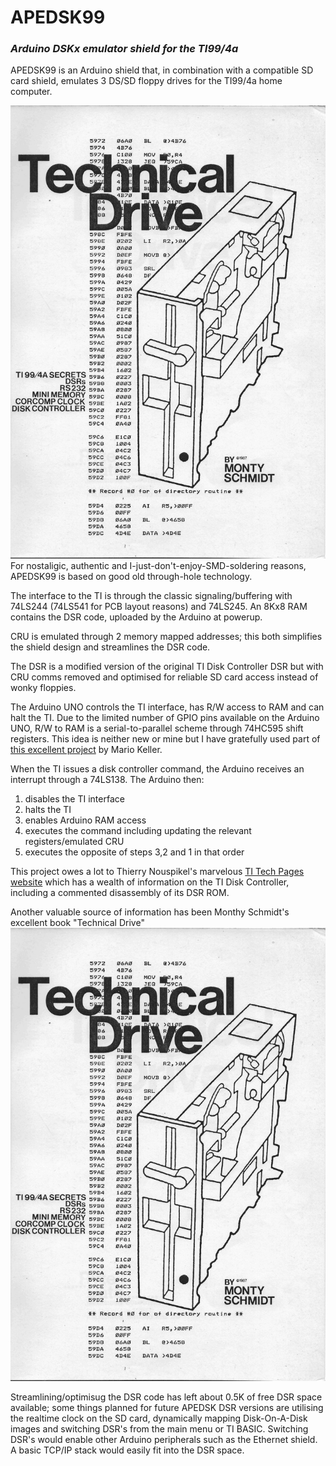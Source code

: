 # APEDSK99
### *Arduino DSKx emulator shield for the TI99/4a*

APEDSK99 is an Arduino shield that, in combination with a compatible SD card shield, emulates 3 DS/SD floppy drives 
for the TI99/4a home computer. 

![KiCAS render](img/MS-TechnicalDrive.jpg)
For nostaligic, authentic and I-just-don't-enjoy-SMD-soldering reasons, APEDSK99 is based on good old through-hole technology.

The interface to the TI is through the classic signaling/buffering with 74LS244 (74LS541 for PCB layout reasons) and 74LS245. 
An 8Kx8 RAM contains the DSR code, uploaded by the Arduino at powerup.

CRU is emulated through 2 memory mapped addresses; this both simplifies the shield design and streamlines the DSR code. 

The DSR is a modified version of the original TI Disk Controller DSR but with CRU comms removed and optimised for reliable 
SD card access instead of wonky floppies. 

The Arduino UNO controls the TI interface, has R/W access to RAM and can halt the TI. Due to the limited number of GPIO pins available on the Arduino UNO, R/W to RAM is a serial-to-parallel scheme through 74HC595 shift registers. This idea is neither new or mine but I have gratefully used part of [this excellent project](https://github.com/mkeller0815/MEEPROMMER
) by Mario Keller.

When the TI issues a disk controller command, the Arduino receives an interrupt through a 74LS138. The Arduino then:

1. disables the TI interface
2. halts the TI
3. enables Arduino RAM access
4. executes the command including updating the relevant registers/emulated CRU
5. executes the opposite of steps 3,2 and 1 in that order

This project owes a lot to Thierry Nouspikel's marvelous [TI Tech Pages website](http://www.unige.ch/medecine/nouspikel/ti99/disks.htm) which has a wealth of information on the TI Disk Controller, including a commented disassembly of its DSR ROM.

Another valuable source of information has been Monthy Schmidt's excellent book "Technical Drive"
![MS-TechnicalDrive](img/MS-TechnicalDrive.jpg)

Streamlining/optimisug the DSR code has left about 0.5K of free DSR space available; some things planned for future APEDSK DSR versions are utilising the realtime clock on the SD card, dynamically mapping Disk-On-A-Disk images and switching DSR's from the main menu or TI BASIC. Switching DSR's would enable other Arduino peripherals such as the Ethernet shield. A basic TCP/IP stack would easily fit into the DSR space.


